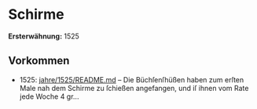 # Schirme

**Ersterwähnung:** 1525

## Vorkommen
- 1525: [jahre/1525/README.md](../jahre/1525/README.md) – Die Büchſenſhüßen haben zum erſten Male nah dem
Schirme zu ſchießen angefangen, und iſ ihnen vom Rate
jede Woche 4 gr...
